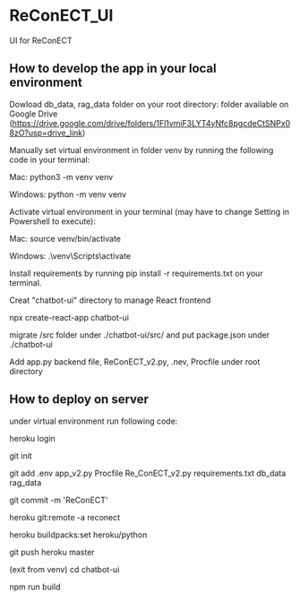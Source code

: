 # ReConECT_UI
UI for ReConECT

## How to develop the app in your local environment

Dowload db_data, rag_data folder on your root directory: folder available on Google Drive (https://drive.google.com/drive/folders/1Fl1vmiF3LYT4yNfc8pgcdeCtSNPx08zO?usp=drive_link)

Manually set virtual environment in folder venv by running the following code in your terminal:

Mac: python3 -m venv venv

Windows: python -m venv venv

Activate virtual environment in your terminal (may have to change Setting in Powershell to execute):

Mac: source venv/bin/activate

Windows: .\venv\Scripts\activate

Install requirements by running pip install -r requirements.txt on your terminal.


Creat "chatbot-ui" directory to manage React frontend

npx create-react-app chatbot-ui


migrate /src folder under ./chatbot-ui/src/ and put package.json under ./chatbot-ui

Add app.py backend file, ReConECT_v2.py, .nev, Procfile under root directory

## How to deploy on server

under virtual environment run following code:


heroku login

git init

git add .env app_v2.py Procfile Re_ConECT_v2.py requirements.txt db_data rag_data

git commit -m 'ReConECT'

heroku git:remote -a reconect

heroku buildpacks:set heroku/python

git push heroku master

(exit from venv) cd chatbot-ui

npm run build


